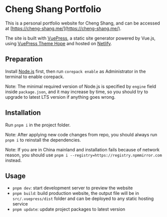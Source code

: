 # Cheng Shang Portfolio

This is a personal portfolio website for Cheng Shang, and can be accessed at [https://cheng-shang.me/](https://cheng-shang.me/).

The site is built with [VuePress](https://vuepress.vuejs.org/), a static site generator powered by Vue.js, using [VuePress Theme Hope](https://theme-hope.vuejs.press/) and hosted on [Netlify](https://netlify.com/).

## Preparation

Install [Node.js](https://nodejs.org) first, then run `corepack enable` as Administrator in the terminal to enable corepack.

Note: The minimal required version of Node.js is specified by `engine` field inside `package.json`, and it may increase by time, so you should try to upgrade to latest LTS version if anything goes wrong.

## Installation

Run `pnpm i` in the project folder.

Note: After applying new code changes from repo, you should always run `pnpm i` to reinstall the dependencies.

Note: If you are in China mainland and installation fails because of network reason, you should use `pnpm i --registry=https://registry.npmmirror.com` instead.

## Usage

- `pnpm dev`: start development server to preview the website
- `pnpm build`: build production website, the output file will be in `src/.vuepress/dist` folder and can be deployed to any static hosting service
- `pnpm update`: update project packages to latest version
